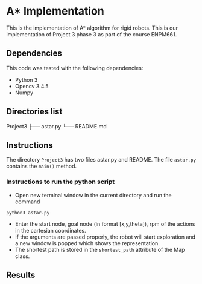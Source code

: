 # A* Implementation 

This is the implementation of A* algorithm for rigid robots. This is our implementation of Project 3 phase 3 as part of the course ENPM661.

## Dependencies
This code was tested with the following dependencies:
- Python 3
- Opencv 3.4.5
- Numpy

## Directories list

Project3
├── astar.py
└── README.md



## Instructions

The directory `Project3` has two files astar.py and README. The file `astar.py` contains the `main()` method.

### Instructions to run the python script
- Open new terminal window in the current directory and run the command
```
python3 astar.py
```  
- Enter the start node, goal node (in format [x,y,theta]), rpm of the actions in the cartesian coordinates.
- If the arguments are passed properly, the robot will start exploration and a new window is popped which shows the representation.
- The shortest path is stored in the `shortest_path` attribute of the Map class. 



## Results




